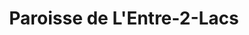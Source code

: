 ---
title: Paroisse de L'Entre-2-Lacs
name: Entre-2-Lacs
site: https://www.entre2lacs.ch/
territoire:
    - Cornaux
    - Cressier
    - Enges
    - Hauterive
    - La Tène
    - Le Landeron
    - Lignières
    - Saint-Blaise
NPA:
    - 2068
    - 2072
    - 2073
    - 2074
    - 2075
    - 2087
    - 2088
    - 2523
    - 2525
meta:
    - Marin
    - Épagnier 
    - Thielle
    - Wavre
    - Entre-deux-Lacs
    - St-Blaise
---